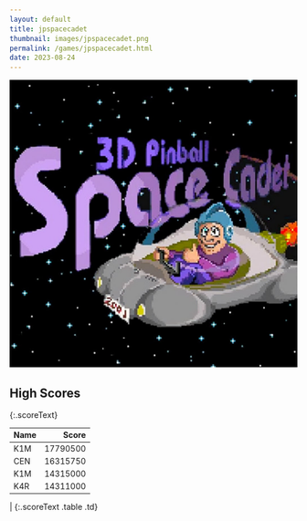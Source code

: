 ```yaml
---
layout: default
title: jpspacecadet
thumbnail: images/jpspacecadet.png
permalink: /games/jpspacecadet.html
date: 2023-08-24
---
```


<img src="../images/jpspacecadet.png" class="gameThumbnail img-fluid mx-auto align-middle"></a>
## High Scores 
{:.scoreText}

| Name | Score | 
| :---- | ----: | 
| K1M | 17790500 | 
| CEN | 16315750 | 
| K1M | 14315000 | 
| K4R | 14311000 | 
| 
{:.scoreText .table .td}